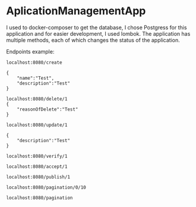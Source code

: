# AplicationManagementApp
I used to docker-composer to get the database, I chose Postgress for this application and for easier development, I used lombok.
The application has multiple methods, each of which changes the status of the application.

Endpoints example:
```
localhost:8080/create

{
    "name":"Test",
    "description":"Test"
}
```
```
localhost:8080/delete/1
{
    "reasonOfDelete":"Test"
}
```
```
localhost:8080/update/1

{
    "description":"Test"
}
 ```
 ```
 localhost:8080/verify/1
 ```
 ```
 localhost:8080/accept/1
 ```
 ```
 localhost:8080/publish/1
 ```
 ```
 localhost:8080/pagination/0/10
 ```
 ```
 localhost:8080/pagination
 ```
 
